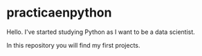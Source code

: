 # practicaenpython

Hello. I've started studying Python as I want to be a data scientist.

In this repository you will find my first projects.
